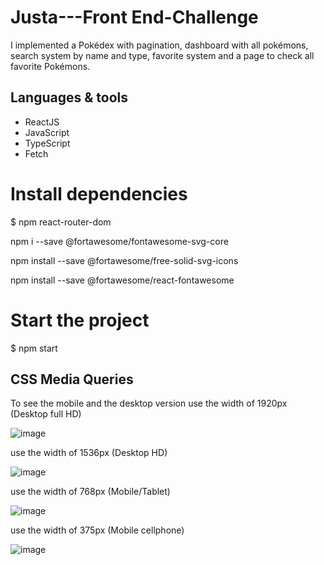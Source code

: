 # Justa---Front End-Challenge

I implemented a Pokédex with pagination, dashboard with all pokémons, search system by name and type, favorite system and a page to check all favorite Pokémons.

## Languages & tools

- ReactJS
- JavaScript
- TypeScript
- Fetch





# Install dependencies
$ npm react-router-dom

npm i --save @fortawesome/fontawesome-svg-core

npm install --save @fortawesome/free-solid-svg-icons

npm install --save @fortawesome/react-fontawesome

# Start the project
$ npm start

## CSS Media Queries
To see the mobile and the desktop version
use the width of 1920px (Desktop full HD) 

![image](https://user-images.githubusercontent.com/87839952/184237532-5cce3f58-62a3-4659-b70e-dbcd72cafb65.png)


use the width of 1536px (Desktop HD)

![image](https://user-images.githubusercontent.com/87839952/184237487-d5a73458-c0c5-4f13-b8b3-bed61c217e29.png)


use the width of 768px (Mobile/Tablet) 

![image](https://user-images.githubusercontent.com/87839952/184237446-aa7e8491-0000-4967-a507-91c142d8b7f4.png)


use the width of 375px (Mobile cellphone)

![image](https://user-images.githubusercontent.com/87839952/184237393-fb4ac6e0-cc95-4fc0-95e8-90472dfa224a.png)
